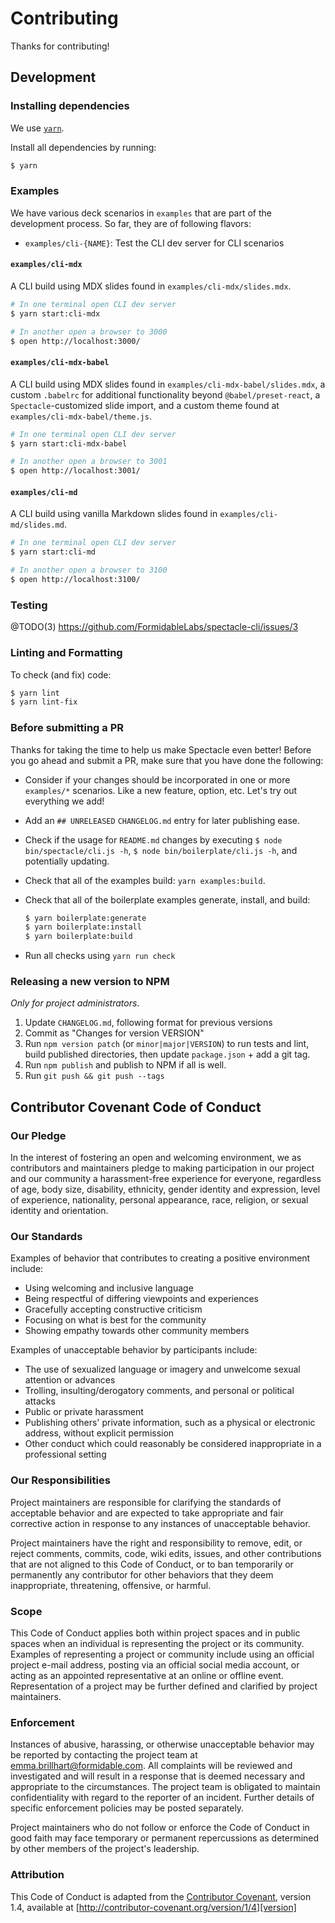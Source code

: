 # Contributing

Thanks for contributing!

## Development

### Installing dependencies

We use [`yarn`](https://yarnpkg.com/en/docs/getting-started).

Install all dependencies by running:

```sh
$ yarn
```

### Examples

We have various deck scenarios in `examples` that are part of the development process. So far, they are of following flavors:

- `examples/cli-{NAME}`: Test the CLI dev server for CLI scenarios

#### `examples/cli-mdx`

A CLI build using MDX slides found in `examples/cli-mdx/slides.mdx`.

```sh
# In one terminal open CLI dev server
$ yarn start:cli-mdx

# In another open a browser to 3000
$ open http://localhost:3000/
```

#### `examples/cli-mdx-babel`

A CLI build using MDX slides found in `examples/cli-mdx-babel/slides.mdx`, a custom `.babelrc` for additional functionality beyond `@babel/preset-react`, a `Spectacle`-customized slide import, and a custom theme found at `examples/cli-mdx-babel/theme.js`.

```sh
# In one terminal open CLI dev server
$ yarn start:cli-mdx-babel

# In another open a browser to 3001
$ open http://localhost:3001/
```

#### `examples/cli-md`

A CLI build using vanilla Markdown slides found in `examples/cli-md/slides.md`.

```sh
# In one terminal open CLI dev server
$ yarn start:cli-md

# In another open a browser to 3100
$ open http://localhost:3100/
```

### Testing

@TODO(3) https://github.com/FormidableLabs/spectacle-cli/issues/3

### Linting and Formatting

To check (and fix) code:

```sh
$ yarn lint
$ yarn lint-fix
```

### Before submitting a PR

Thanks for taking the time to help us make Spectacle even better! Before you go ahead and submit a PR, make sure that you have done the following:

- Consider if your changes should be incorporated in one or more `examples/*` scenarios. Like a new feature, option, etc. Let's try out everything we add!
- Add an `## UNRELEASED` `CHANGELOG.md` entry for later publishing ease.
- Check if the usage for `README.md` changes by executing `$ node bin/spectacle/cli.js -h`, `$ node bin/boilerplate/cli.js -h`,  and potentially updating.
- Check that all of the examples build: `yarn examples:build`.
- Check that all of the boilerplate examples generate, install, and build:

    ```sh
    $ yarn boilerplate:generate
    $ yarn boilerplate:install
    $ yarn boilerplate:build
    ```

- Run all checks using `yarn run check`

### Releasing a new version to NPM

_Only for project administrators_.

1. Update `CHANGELOG.md`, following format for previous versions
2. Commit as "Changes for version VERSION"
3. Run `npm version patch` (or `minor|major|VERSION`) to run tests and lint,
   build published directories, then update `package.json` + add a git tag.
4. Run `npm publish` and publish to NPM if all is well.
5. Run `git push && git push --tags`

## Contributor Covenant Code of Conduct

### Our Pledge

In the interest of fostering an open and welcoming environment, we as
contributors and maintainers pledge to making participation in our project and
our community a harassment-free experience for everyone, regardless of age, body
size, disability, ethnicity, gender identity and expression, level of experience,
nationality, personal appearance, race, religion, or sexual identity and
orientation.

### Our Standards

Examples of behavior that contributes to creating a positive environment
include:

- Using welcoming and inclusive language
- Being respectful of differing viewpoints and experiences
- Gracefully accepting constructive criticism
- Focusing on what is best for the community
- Showing empathy towards other community members

Examples of unacceptable behavior by participants include:

- The use of sexualized language or imagery and unwelcome sexual attention or
  advances
- Trolling, insulting/derogatory comments, and personal or political attacks
- Public or private harassment
- Publishing others' private information, such as a physical or electronic
  address, without explicit permission
- Other conduct which could reasonably be considered inappropriate in a
  professional setting

### Our Responsibilities

Project maintainers are responsible for clarifying the standards of acceptable
behavior and are expected to take appropriate and fair corrective action in
response to any instances of unacceptable behavior.

Project maintainers have the right and responsibility to remove, edit, or
reject comments, commits, code, wiki edits, issues, and other contributions
that are not aligned to this Code of Conduct, or to ban temporarily or
permanently any contributor for other behaviors that they deem inappropriate,
threatening, offensive, or harmful.

### Scope

This Code of Conduct applies both within project spaces and in public spaces
when an individual is representing the project or its community. Examples of
representing a project or community include using an official project e-mail
address, posting via an official social media account, or acting as an appointed
representative at an online or offline event. Representation of a project may be
further defined and clarified by project maintainers.

### Enforcement

Instances of abusive, harassing, or otherwise unacceptable behavior may be
reported by contacting the project team at emma.brillhart@formidable.com. All
complaints will be reviewed and investigated and will result in a response that
is deemed necessary and appropriate to the circumstances. The project team is
obligated to maintain confidentiality with regard to the reporter of an incident.
Further details of specific enforcement policies may be posted separately.

Project maintainers who do not follow or enforce the Code of Conduct in good
faith may face temporary or permanent repercussions as determined by other
members of the project's leadership.

### Attribution

This Code of Conduct is adapted from the [Contributor Covenant][homepage], version 1.4,
available at [http://contributor-covenant.org/version/1/4][version]

[homepage]: http://contributor-covenant.org
[version]: http://contributor-covenant.org/version/1/4/
